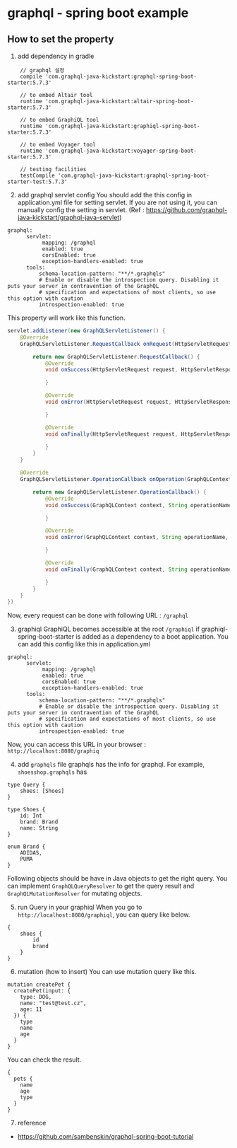 # graphql - spring boot example

## How to set the property

1. add dependency in gradle

```
    // graphql 설정
    compile 'com.graphql-java-kickstart:graphql-spring-boot-starter:5.7.3'

    // to embed Altair tool
    runtime 'com.graphql-java-kickstart:altair-spring-boot-starter:5.7.3'

    // to embed GraphiQL tool
    runtime 'com.graphql-java-kickstart:graphiql-spring-boot-starter:5.7.3'

    // to embed Voyager tool
    runtime 'com.graphql-java-kickstart:voyager-spring-boot-starter:5.7.3'

    // testing facilities
    testCompile 'com.graphql-java-kickstart:graphql-spring-boot-starter-test:5.7.3'
```

2. add graphql servlet config
You should add the this config in application.yml file for setting servlet. If you are not using it, you can manually config the setting in servlet. (Ref : https://github.com/graphql-java-kickstart/graphql-java-servlet) 

```
graphql:
      servlet:
           mapping: /graphql
           enabled: true
           corsEnabled: true
           exception-handlers-enabled: true
      tools:
          schema-location-pattern: "**/*.graphqls"
          # Enable or disable the introspection query. Disabling it puts your server in contravention of the GraphQL
          # specification and expectations of most clients, so use this option with caution
          introspection-enabled: true
```

This property will work like this function.

```java
servlet.addListener(new GraphQLServletListener() {
    @Override
    GraphQLServletListener.RequestCallback onRequest(HttpServletRequest request, HttpServletResponse response) {

        return new GraphQLServletListener.RequestCallback() {
            @Override
            void onSuccess(HttpServletRequest request, HttpServletResponse response) {

            }

            @Override
            void onError(HttpServletRequest request, HttpServletResponse response, Throwable throwable) {

            }

            @Override
            void onFinally(HttpServletRequest request, HttpServletResponse response) {

            }
        }
    }

    @Override
    GraphQLServletListener.OperationCallback onOperation(GraphQLContext context, String operationName, String query, Map<String, Object> variables) {

        return new GraphQLServletListener.OperationCallback() {
            @Override
            void onSuccess(GraphQLContext context, String operationName, String query, Map<String, Object> variables, Object data) {

            }

            @Override
            void onError(GraphQLContext context, String operationName, String query, Map<String, Object> variables, Object data, List<GraphQLError> errors) {

            }

            @Override
            void onFinally(GraphQLContext context, String operationName, String query, Map<String, Object> variables, Object data) {

            }
        }
    }
})
```

Now, every request can be done with following URL : `/graphql`

3. graphiql
GraphiQL becomes accessible at the root `/graphiql` if graphiql-spring-boot-starter is added as a dependency to a boot application. You can add this config like this in application.yml

```
graphql:
      servlet:
           mapping: /graphql
           enabled: true
           corsEnabled: true
           exception-handlers-enabled: true
      tools:
          schema-location-pattern: "**/*.graphqls"
          # Enable or disable the introspection query. Disabling it puts your server in contravention of the GraphQL
          # specification and expectations of most clients, so use this option with caution
          introspection-enabled: true
```

Now, you can access this URL in your browser : `http://localhost:8080/graphiq`

4. add `graphqls` file
graphqls has the info for graphql. For example, `shoesshop.graphqls` has

```
type Query {
    shoes: [Shoes]
}

type Shoes {
    id: Int
    brand: Brand
    name: String
}

enum Brand {
    ADIDAS,
    PUMA
}
```

Following objects should be have in Java objects to get the right query.
You can implement `GraphQLQueryResolver` to get the query result and `GraphQLMutationResolver` for mutating objects.

5. run Query in your graphiql
When you go to `http://localhost:8080/graphiql`, you can query like below.

```
{
    shoes {
        id
        brand
    }
}
```

6. mutation (how to insert)
You can use mutation query like this.

```
mutation createPet {
  createPet(input: {
    type: DOG,
    name: "test@test.cz",
    age: 11
  }) {
    type
    name
    age
  }
}
```

You can check the result.
```
{
  pets {
    name
    age
    type
  }
}
```

7. reference
* https://github.com/sambenskin/graphql-spring-boot-tutorial

